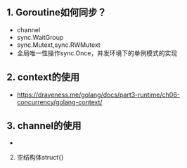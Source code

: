 ## 1. Goroutine如何同步？
 - channel
 - sync.WaitGroup
 - sync.Mutext,sync.RWMutext
 - 全局唯一性操作sync.Once，并发环境下的单例模式的实现
## 2. context的使用
  - https://draveness.me/golang/docs/part3-runtime/ch06-concurrency/golang-context/
  
## 3. channel的使用
 - 
2. 空结构体struct{}
